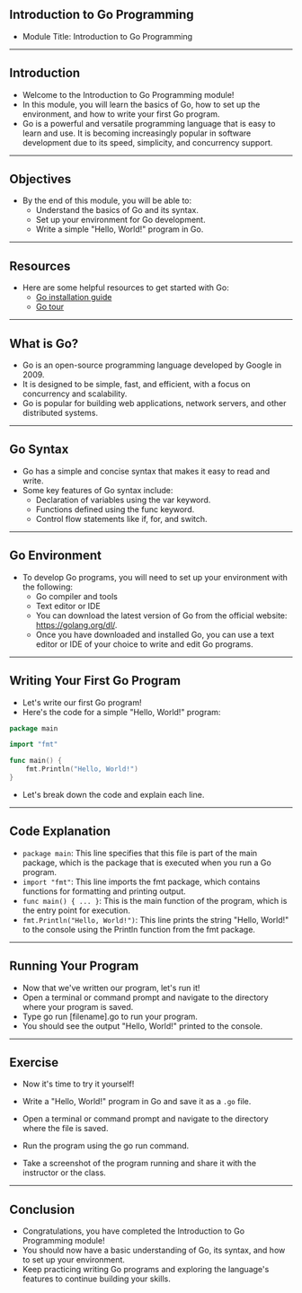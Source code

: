 ## Introduction to Go Programming

 - Module Title: Introduction to Go Programming

---
## Introduction

 - Welcome to the Introduction to Go Programming module!
 - In this module, you will learn the basics of Go, how to set up the environment, and how to write your first Go program.
 - Go is a powerful and versatile programming language that is 
easy to learn and use. It is becoming increasingly popular in software development due to its speed, simplicity, and concurrency support.

---
## Objectives

 - By the end of this module, you will be able to:
   - Understand the basics of Go and its syntax.
   - Set up your environment for Go development.
   - Write a simple "Hello, World!" program in Go.

---
## Resources

 - Here are some helpful resources to get started with Go:
   - [Go installation guide](https://golang.org/doc/install)
   - [Go tour](https://tour.golang.org/welcome/1)

---
## What is Go?

 - Go is an open-source programming language developed by Google in 2009.
 - It is designed to be simple, fast, and efficient, with a focus on concurrency and scalability.
 - Go is popular for building web applications, network servers, and other distributed systems.

---
## Go Syntax

 - Go has a simple and concise syntax that makes it easy to read and write.
 - Some key features of Go syntax include:
   - Declaration of variables using the var keyword.
   - Functions defined using the func keyword.
   - Control flow statements like if, for, and switch.

---
## Go Environment

 - To develop Go programs, you will need to set up your environment with the following:
   - Go compiler and tools
   - Text editor or IDE
   - You can download the latest version of Go from the official website: https://golang.org/dl/.
   - Once you have downloaded and installed Go, you can use a text editor or IDE of your choice to write and edit Go programs.

---
## Writing Your First Go Program

 - Let's write our first Go program!
 - Here's the code for a simple "Hello, World!" program:

```go
package main

import "fmt"

func main() {
    fmt.Println("Hello, World!")
}
```

 - Let's break down the code and explain each line.

---
## Code Explanation

 - `package main`: This line specifies that this file is part of the main package, which is the package that is executed when you run a Go program.
 - `import "fmt"`: This line imports the fmt package, which contains functions for formatting and printing output.
 - `func main() { ... }`: This is the main function of the program, which is the entry point for execution.
 - `fmt.Println("Hello, World!")`: This line prints the string "Hello, World!" to the console using the Println function from the fmt package.

---
## Running Your Program

 - Now that we've written our program, let's run it!
 - Open a terminal or command prompt and navigate to the directory where your program is saved.
 - Type go run [filename].go to run your program.
 - You should see the output "Hello, World!" printed to the console.

---
## Exercise

 - Now it's time to try it yourself!
 - Write a "Hello, World!" program in Go and save it as a `.go` file.

 - Open a terminal or command prompt and navigate to the directory where the file is saved.
 - Run the program using the go run command.
 - Take a screenshot of the program running and share it with the instructor or the class.

---
## Conclusion

 - Congratulations, you have completed the Introduction to Go Programming module!
 - You should now have a basic understanding of Go, its syntax, and how to set up your environment.
 - Keep practicing writing Go programs and exploring the language's features to continue building your skills.